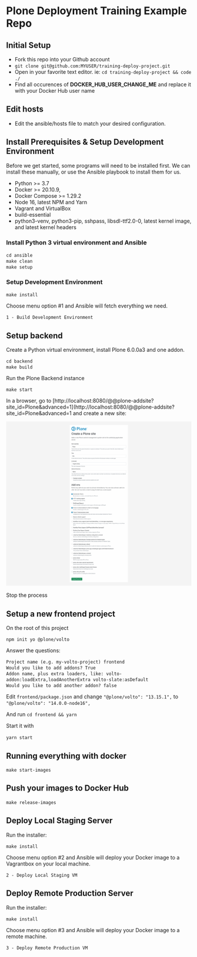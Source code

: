 # Plone Deployment Training Example Repo

## Initial Setup

* Fork this repo into your Github account
* `git clone git@github.com:MYUSER/training-deploy-project.git`
* Open in your favorite text editor. ie: `cd training-deploy-project && code ./`
* Find all occurences of **DOCKER_HUB_USER_CHANGE_ME** and replace it with your Docker Hub user name

## Edit hosts

* Edit the ansible/hosts file to match your desired configuration.

## Install Prerequisites & Setup Development Environment

Before we get started, some programs will need to be installed first.  We can install these manually, or use the Ansible playbook to install them for us.

* Python >= 3.7
* Docker >= 20.10.9,
* Docker Compose >= 1.29.2
* Node 16, latest NPM and Yarn
* Vagrant and VirtualBox
* build-essential
* python3-venv, python3-pip, sshpass, libsdl-ttf2.0-0, latest kernel image, and latest kernel headers

### Install Python 3 virtual environment and Ansible

```shell
cd ansible
make clean
make setup
```

### Setup Development Environment

```cd ansible
make install
```

Choose menu option #1 and Ansible will fetch everything we need.

```shell
1 - Build Development Environment
```

## Setup backend

Create a Python virtual environment, install Plone 6.0.0a3 and one addon.

```shell
cd backend
make build
```

Run the Plone Backend instance
```shell
make start
```

In a browser, go to [http://localhost:8080/@@plone-addsite?site_id=Plone&advanced=1](http://localhost:8080/@@plone-addsite?site_id=Plone&advanced=1 and create a new site:

![Plone site creation](./docs/plone-setup.png "Plone site creation")

Stop the process

## Setup a new frontend project

On the root of this project

```shell
npm init yo @plone/volto
```

Answer the questions:
```
Project name (e.g. my-volto-project) frontend
Would you like to add addons? True
Addon name, plus extra loaders, like: volto-addon:loadExtra,loadAnotherExtra volto-slate:asDefault
Would you like to add another addon? false
```

Edit ```frontend/package.json``` and change ```"@plone/volto": "13.15.1",``` to ```"@plone/volto": "14.0.0-node16",```

And run ```cd frontend && yarn```

Start it with

```yarn start```

## Running everything with docker

```shell
make start-images
```

## Push your images to Docker Hub

```shell
make release-images
```

## Deploy Local Staging Server

Run the installer:

```shell
make install
```

Choose menu option #2 and Ansible will deploy your Docker image to a Vagrantbox on your local machine.

```shell
2 - Deploy Local Staging VM
```

## Deploy Remote Production Server

Run the installer:

```shell
make install
```

Choose menu option #3 and Ansible will deploy your Docker image to a remote machine.

```shell
3 - Deploy Remote Production VM
```
